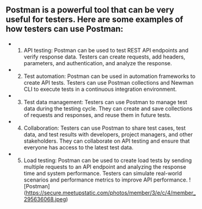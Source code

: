 ## Postman is a powerful tool that can be very useful for testers. Here are some examples of how testers can use Postman:

- 1. API testing: Postman can be used to test REST API endpoints and verify response data. Testers can create requests, add headers, parameters, and authentication, and analyze the response.
- 2. Test automation: Postman can be used in automation frameworks to create API tests. Testers can use Postman collections and Newman CLI to execute tests in a continuous integration environment.
- 3. Test data management: Testers can use Postman to manage test data during the testing cycle. They can create and save collections of requests and responses, and reuse them in future tests.
- 4. Collaboration: Testers can use Postman to share test cases, test data, and test results with developers, project managers, and other stakeholders. 
     They can collaborate on API testing and ensure that everyone has access to the latest test data.
- 5. Load testing: Postman can be used to create load tests by sending multiple requests to an API endpoint and analyzing the response time and system performance. 
     Testers can simulate real-world scenarios and performance metrics to improve API performance.
![Postman] (https://secure.meetupstatic.com/photos/member/3/e/c/4/member_295636068.jpeg)
